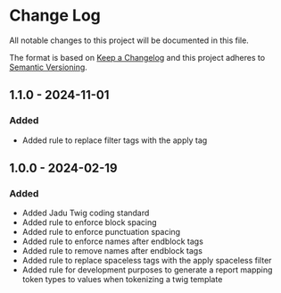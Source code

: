 # Change Log
All notable changes to this project will be documented in this file.

The format is based on [Keep a Changelog](http://keepachangelog.com/)
and this project adheres to [Semantic Versioning](http://semver.org/).

## 1.1.0 - 2024-11-01
### Added
- Added rule to replace filter tags with the apply tag

## 1.0.0 - 2024-02-19
### Added
- Added Jadu Twig coding standard
- Added rule to enforce block spacing
- Added rule to enforce punctuation spacing
- Added rule to enforce names after endblock tags
- Added rule to remove names after endblock tags
- Added rule to replace spaceless tags with the apply spaceless filter
- Added rule for development purposes to generate a report mapping token types to values when tokenizing a twig template
